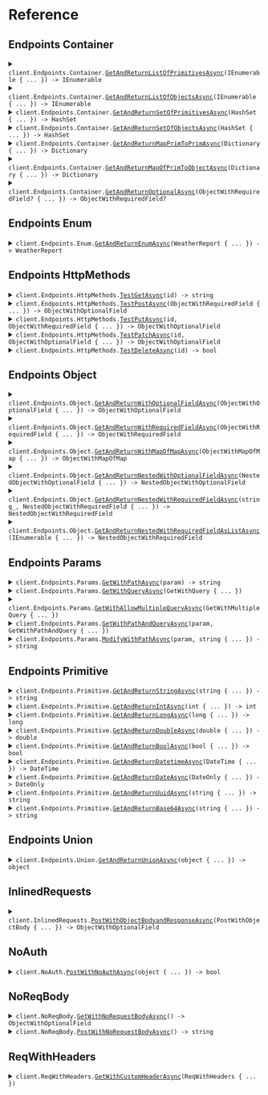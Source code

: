 # Reference
## Endpoints Container
<details><summary><code>client.Endpoints.Container.<a href="/src/SeedExhaustive/Endpoints/Container/ContainerClient.cs">GetAndReturnListOfPrimitivesAsync</a>(IEnumerable<string> { ... }) -> IEnumerable<string></code></summary>
<dl>
<dd>

#### 🔌 Usage

<dl>
<dd>

<dl>
<dd>

```csharp
await client.Endpoints.Container.GetAndReturnListOfPrimitivesAsync(
    new List<string>() { "string", "string" }
);
```
</dd>
</dl>
</dd>
</dl>

#### ⚙️ Parameters

<dl>
<dd>

<dl>
<dd>

**request:** `IEnumerable<string>` 
    
</dd>
</dl>
</dd>
</dl>


</dd>
</dl>
</details>

<details><summary><code>client.Endpoints.Container.<a href="/src/SeedExhaustive/Endpoints/Container/ContainerClient.cs">GetAndReturnListOfObjectsAsync</a>(IEnumerable<ObjectWithRequiredField> { ... }) -> IEnumerable<ObjectWithRequiredField></code></summary>
<dl>
<dd>

#### 🔌 Usage

<dl>
<dd>

<dl>
<dd>

```csharp
await client.Endpoints.Container.GetAndReturnListOfObjectsAsync(
    new List<ObjectWithRequiredField>()
    {
        new ObjectWithRequiredField { String = "string" },
        new ObjectWithRequiredField { String = "string" },
    }
);
```
</dd>
</dl>
</dd>
</dl>

#### ⚙️ Parameters

<dl>
<dd>

<dl>
<dd>

**request:** `IEnumerable<ObjectWithRequiredField>` 
    
</dd>
</dl>
</dd>
</dl>


</dd>
</dl>
</details>

<details><summary><code>client.Endpoints.Container.<a href="/src/SeedExhaustive/Endpoints/Container/ContainerClient.cs">GetAndReturnSetOfPrimitivesAsync</a>(HashSet<string> { ... }) -> HashSet<string></code></summary>
<dl>
<dd>

#### 🔌 Usage

<dl>
<dd>

<dl>
<dd>

```csharp
await client.Endpoints.Container.GetAndReturnSetOfPrimitivesAsync(
    new HashSet<string>() { "string" }
);
```
</dd>
</dl>
</dd>
</dl>

#### ⚙️ Parameters

<dl>
<dd>

<dl>
<dd>

**request:** `HashSet<string>` 
    
</dd>
</dl>
</dd>
</dl>


</dd>
</dl>
</details>

<details><summary><code>client.Endpoints.Container.<a href="/src/SeedExhaustive/Endpoints/Container/ContainerClient.cs">GetAndReturnSetOfObjectsAsync</a>(HashSet<ObjectWithRequiredField> { ... }) -> HashSet<ObjectWithRequiredField></code></summary>
<dl>
<dd>

#### 🔌 Usage

<dl>
<dd>

<dl>
<dd>

```csharp
await client.Endpoints.Container.GetAndReturnSetOfObjectsAsync(
    new HashSet<ObjectWithRequiredField>() { new ObjectWithRequiredField { String = "string" } }
);
```
</dd>
</dl>
</dd>
</dl>

#### ⚙️ Parameters

<dl>
<dd>

<dl>
<dd>

**request:** `HashSet<ObjectWithRequiredField>` 
    
</dd>
</dl>
</dd>
</dl>


</dd>
</dl>
</details>

<details><summary><code>client.Endpoints.Container.<a href="/src/SeedExhaustive/Endpoints/Container/ContainerClient.cs">GetAndReturnMapPrimToPrimAsync</a>(Dictionary<string, string> { ... }) -> Dictionary<string, string></code></summary>
<dl>
<dd>

#### 🔌 Usage

<dl>
<dd>

<dl>
<dd>

```csharp
await client.Endpoints.Container.GetAndReturnMapPrimToPrimAsync(
    new Dictionary<string, string>() { { "string", "string" } }
);
```
</dd>
</dl>
</dd>
</dl>

#### ⚙️ Parameters

<dl>
<dd>

<dl>
<dd>

**request:** `Dictionary<string, string>` 
    
</dd>
</dl>
</dd>
</dl>


</dd>
</dl>
</details>

<details><summary><code>client.Endpoints.Container.<a href="/src/SeedExhaustive/Endpoints/Container/ContainerClient.cs">GetAndReturnMapOfPrimToObjectAsync</a>(Dictionary<string, ObjectWithRequiredField> { ... }) -> Dictionary<string, ObjectWithRequiredField></code></summary>
<dl>
<dd>

#### 🔌 Usage

<dl>
<dd>

<dl>
<dd>

```csharp
await client.Endpoints.Container.GetAndReturnMapOfPrimToObjectAsync(
    new Dictionary<string, ObjectWithRequiredField>()
    {
        {
            "string",
            new ObjectWithRequiredField { String = "string" }
        },
    }
);
```
</dd>
</dl>
</dd>
</dl>

#### ⚙️ Parameters

<dl>
<dd>

<dl>
<dd>

**request:** `Dictionary<string, ObjectWithRequiredField>` 
    
</dd>
</dl>
</dd>
</dl>


</dd>
</dl>
</details>

<details><summary><code>client.Endpoints.Container.<a href="/src/SeedExhaustive/Endpoints/Container/ContainerClient.cs">GetAndReturnOptionalAsync</a>(ObjectWithRequiredField? { ... }) -> ObjectWithRequiredField?</code></summary>
<dl>
<dd>

#### 🔌 Usage

<dl>
<dd>

<dl>
<dd>

```csharp
await client.Endpoints.Container.GetAndReturnOptionalAsync(
    new ObjectWithRequiredField { String = "string" }
);
```
</dd>
</dl>
</dd>
</dl>

#### ⚙️ Parameters

<dl>
<dd>

<dl>
<dd>

**request:** `ObjectWithRequiredField?` 
    
</dd>
</dl>
</dd>
</dl>


</dd>
</dl>
</details>

## Endpoints Enum
<details><summary><code>client.Endpoints.Enum.<a href="/src/SeedExhaustive/Endpoints/Enum/EnumClient.cs">GetAndReturnEnumAsync</a>(WeatherReport { ... }) -> WeatherReport</code></summary>
<dl>
<dd>

#### 🔌 Usage

<dl>
<dd>

<dl>
<dd>

```csharp
await client.Endpoints.Enum.GetAndReturnEnumAsync(WeatherReport.Sunny);
```
</dd>
</dl>
</dd>
</dl>

#### ⚙️ Parameters

<dl>
<dd>

<dl>
<dd>

**request:** `WeatherReport` 
    
</dd>
</dl>
</dd>
</dl>


</dd>
</dl>
</details>

## Endpoints HttpMethods
<details><summary><code>client.Endpoints.HttpMethods.<a href="/src/SeedExhaustive/Endpoints/HttpMethods/HttpMethodsClient.cs">TestGetAsync</a>(id) -> string</code></summary>
<dl>
<dd>

#### 🔌 Usage

<dl>
<dd>

<dl>
<dd>

```csharp
await client.Endpoints.HttpMethods.TestGetAsync("id");
```
</dd>
</dl>
</dd>
</dl>

#### ⚙️ Parameters

<dl>
<dd>

<dl>
<dd>

**id:** `string` 
    
</dd>
</dl>
</dd>
</dl>


</dd>
</dl>
</details>

<details><summary><code>client.Endpoints.HttpMethods.<a href="/src/SeedExhaustive/Endpoints/HttpMethods/HttpMethodsClient.cs">TestPostAsync</a>(ObjectWithRequiredField { ... }) -> ObjectWithOptionalField</code></summary>
<dl>
<dd>

#### 🔌 Usage

<dl>
<dd>

<dl>
<dd>

```csharp
await client.Endpoints.HttpMethods.TestPostAsync(new ObjectWithRequiredField { String = "string" });
```
</dd>
</dl>
</dd>
</dl>

#### ⚙️ Parameters

<dl>
<dd>

<dl>
<dd>

**request:** `ObjectWithRequiredField` 
    
</dd>
</dl>
</dd>
</dl>


</dd>
</dl>
</details>

<details><summary><code>client.Endpoints.HttpMethods.<a href="/src/SeedExhaustive/Endpoints/HttpMethods/HttpMethodsClient.cs">TestPutAsync</a>(id, ObjectWithRequiredField { ... }) -> ObjectWithOptionalField</code></summary>
<dl>
<dd>

#### 🔌 Usage

<dl>
<dd>

<dl>
<dd>

```csharp
await client.Endpoints.HttpMethods.TestPutAsync(
    "id",
    new ObjectWithRequiredField { String = "string" }
);
```
</dd>
</dl>
</dd>
</dl>

#### ⚙️ Parameters

<dl>
<dd>

<dl>
<dd>

**id:** `string` 
    
</dd>
</dl>

<dl>
<dd>

**request:** `ObjectWithRequiredField` 
    
</dd>
</dl>
</dd>
</dl>


</dd>
</dl>
</details>

<details><summary><code>client.Endpoints.HttpMethods.<a href="/src/SeedExhaustive/Endpoints/HttpMethods/HttpMethodsClient.cs">TestPatchAsync</a>(id, ObjectWithOptionalField { ... }) -> ObjectWithOptionalField</code></summary>
<dl>
<dd>

#### 🔌 Usage

<dl>
<dd>

<dl>
<dd>

```csharp
await client.Endpoints.HttpMethods.TestPatchAsync(
    "id",
    new ObjectWithOptionalField
    {
        String = "string",
        Integer = 1,
        Long = 1000000,
        Double = 1.1,
        Bool = true,
        Datetime = new DateTime(2024, 01, 15, 09, 30, 00, 000),
        Date = new DateOnly(2023, 1, 15),
        Uuid = "d5e9c84f-c2b2-4bf4-b4b0-7ffd7a9ffc32",
        Base64 = "SGVsbG8gd29ybGQh",
        List = new List<string>() { "list", "list" },
        Set = new HashSet<string>() { "set" },
        Map = new Dictionary<int, string>() { { 1, "map" } },
        Bigint = "1000000",
    }
);
```
</dd>
</dl>
</dd>
</dl>

#### ⚙️ Parameters

<dl>
<dd>

<dl>
<dd>

**id:** `string` 
    
</dd>
</dl>

<dl>
<dd>

**request:** `ObjectWithOptionalField` 
    
</dd>
</dl>
</dd>
</dl>


</dd>
</dl>
</details>

<details><summary><code>client.Endpoints.HttpMethods.<a href="/src/SeedExhaustive/Endpoints/HttpMethods/HttpMethodsClient.cs">TestDeleteAsync</a>(id) -> bool</code></summary>
<dl>
<dd>

#### 🔌 Usage

<dl>
<dd>

<dl>
<dd>

```csharp
await client.Endpoints.HttpMethods.TestDeleteAsync("id");
```
</dd>
</dl>
</dd>
</dl>

#### ⚙️ Parameters

<dl>
<dd>

<dl>
<dd>

**id:** `string` 
    
</dd>
</dl>
</dd>
</dl>


</dd>
</dl>
</details>

## Endpoints Object
<details><summary><code>client.Endpoints.Object.<a href="/src/SeedExhaustive/Endpoints/Object/ObjectClient.cs">GetAndReturnWithOptionalFieldAsync</a>(ObjectWithOptionalField { ... }) -> ObjectWithOptionalField</code></summary>
<dl>
<dd>

#### 🔌 Usage

<dl>
<dd>

<dl>
<dd>

```csharp
await client.Endpoints.Object.GetAndReturnWithOptionalFieldAsync(
    new ObjectWithOptionalField
    {
        String = "string",
        Integer = 1,
        Long = 1000000,
        Double = 1.1,
        Bool = true,
        Datetime = new DateTime(2024, 01, 15, 09, 30, 00, 000),
        Date = new DateOnly(2023, 1, 15),
        Uuid = "d5e9c84f-c2b2-4bf4-b4b0-7ffd7a9ffc32",
        Base64 = "SGVsbG8gd29ybGQh",
        List = new List<string>() { "list", "list" },
        Set = new HashSet<string>() { "set" },
        Map = new Dictionary<int, string>() { { 1, "map" } },
        Bigint = "1000000",
    }
);
```
</dd>
</dl>
</dd>
</dl>

#### ⚙️ Parameters

<dl>
<dd>

<dl>
<dd>

**request:** `ObjectWithOptionalField` 
    
</dd>
</dl>
</dd>
</dl>


</dd>
</dl>
</details>

<details><summary><code>client.Endpoints.Object.<a href="/src/SeedExhaustive/Endpoints/Object/ObjectClient.cs">GetAndReturnWithRequiredFieldAsync</a>(ObjectWithRequiredField { ... }) -> ObjectWithRequiredField</code></summary>
<dl>
<dd>

#### 🔌 Usage

<dl>
<dd>

<dl>
<dd>

```csharp
await client.Endpoints.Object.GetAndReturnWithRequiredFieldAsync(
    new ObjectWithRequiredField { String = "string" }
);
```
</dd>
</dl>
</dd>
</dl>

#### ⚙️ Parameters

<dl>
<dd>

<dl>
<dd>

**request:** `ObjectWithRequiredField` 
    
</dd>
</dl>
</dd>
</dl>


</dd>
</dl>
</details>

<details><summary><code>client.Endpoints.Object.<a href="/src/SeedExhaustive/Endpoints/Object/ObjectClient.cs">GetAndReturnWithMapOfMapAsync</a>(ObjectWithMapOfMap { ... }) -> ObjectWithMapOfMap</code></summary>
<dl>
<dd>

#### 🔌 Usage

<dl>
<dd>

<dl>
<dd>

```csharp
await client.Endpoints.Object.GetAndReturnWithMapOfMapAsync(
    new ObjectWithMapOfMap
    {
        Map = new Dictionary<string, Dictionary<string, string>>()
        {
            {
                "map",
                new Dictionary<string, string>() { { "map", "map" } }
            },
        },
    }
);
```
</dd>
</dl>
</dd>
</dl>

#### ⚙️ Parameters

<dl>
<dd>

<dl>
<dd>

**request:** `ObjectWithMapOfMap` 
    
</dd>
</dl>
</dd>
</dl>


</dd>
</dl>
</details>

<details><summary><code>client.Endpoints.Object.<a href="/src/SeedExhaustive/Endpoints/Object/ObjectClient.cs">GetAndReturnNestedWithOptionalFieldAsync</a>(NestedObjectWithOptionalField { ... }) -> NestedObjectWithOptionalField</code></summary>
<dl>
<dd>

#### 🔌 Usage

<dl>
<dd>

<dl>
<dd>

```csharp
await client.Endpoints.Object.GetAndReturnNestedWithOptionalFieldAsync(
    new NestedObjectWithOptionalField
    {
        String = "string",
        NestedObject = new ObjectWithOptionalField
        {
            String = "string",
            Integer = 1,
            Long = 1000000,
            Double = 1.1,
            Bool = true,
            Datetime = new DateTime(2024, 01, 15, 09, 30, 00, 000),
            Date = new DateOnly(2023, 1, 15),
            Uuid = "d5e9c84f-c2b2-4bf4-b4b0-7ffd7a9ffc32",
            Base64 = "SGVsbG8gd29ybGQh",
            List = new List<string>() { "list", "list" },
            Set = new HashSet<string>() { "set" },
            Map = new Dictionary<int, string>() { { 1, "map" } },
            Bigint = "1000000",
        },
    }
);
```
</dd>
</dl>
</dd>
</dl>

#### ⚙️ Parameters

<dl>
<dd>

<dl>
<dd>

**request:** `NestedObjectWithOptionalField` 
    
</dd>
</dl>
</dd>
</dl>


</dd>
</dl>
</details>

<details><summary><code>client.Endpoints.Object.<a href="/src/SeedExhaustive/Endpoints/Object/ObjectClient.cs">GetAndReturnNestedWithRequiredFieldAsync</a>(string_, NestedObjectWithRequiredField { ... }) -> NestedObjectWithRequiredField</code></summary>
<dl>
<dd>

#### 🔌 Usage

<dl>
<dd>

<dl>
<dd>

```csharp
await client.Endpoints.Object.GetAndReturnNestedWithRequiredFieldAsync(
    "string",
    new NestedObjectWithRequiredField
    {
        String = "string",
        NestedObject = new ObjectWithOptionalField
        {
            String = "string",
            Integer = 1,
            Long = 1000000,
            Double = 1.1,
            Bool = true,
            Datetime = new DateTime(2024, 01, 15, 09, 30, 00, 000),
            Date = new DateOnly(2023, 1, 15),
            Uuid = "d5e9c84f-c2b2-4bf4-b4b0-7ffd7a9ffc32",
            Base64 = "SGVsbG8gd29ybGQh",
            List = new List<string>() { "list", "list" },
            Set = new HashSet<string>() { "set" },
            Map = new Dictionary<int, string>() { { 1, "map" } },
            Bigint = "1000000",
        },
    }
);
```
</dd>
</dl>
</dd>
</dl>

#### ⚙️ Parameters

<dl>
<dd>

<dl>
<dd>

**string_:** `string` 
    
</dd>
</dl>

<dl>
<dd>

**request:** `NestedObjectWithRequiredField` 
    
</dd>
</dl>
</dd>
</dl>


</dd>
</dl>
</details>

<details><summary><code>client.Endpoints.Object.<a href="/src/SeedExhaustive/Endpoints/Object/ObjectClient.cs">GetAndReturnNestedWithRequiredFieldAsListAsync</a>(IEnumerable<NestedObjectWithRequiredField> { ... }) -> NestedObjectWithRequiredField</code></summary>
<dl>
<dd>

#### 🔌 Usage

<dl>
<dd>

<dl>
<dd>

```csharp
await client.Endpoints.Object.GetAndReturnNestedWithRequiredFieldAsListAsync(
    new List<NestedObjectWithRequiredField>()
    {
        new NestedObjectWithRequiredField
        {
            String = "string",
            NestedObject = new ObjectWithOptionalField
            {
                String = "string",
                Integer = 1,
                Long = 1000000,
                Double = 1.1,
                Bool = true,
                Datetime = new DateTime(2024, 01, 15, 09, 30, 00, 000),
                Date = new DateOnly(2023, 1, 15),
                Uuid = "d5e9c84f-c2b2-4bf4-b4b0-7ffd7a9ffc32",
                Base64 = "SGVsbG8gd29ybGQh",
                List = new List<string>() { "list", "list" },
                Set = new HashSet<string>() { "set" },
                Map = new Dictionary<int, string>() { { 1, "map" } },
                Bigint = "1000000",
            },
        },
        new NestedObjectWithRequiredField
        {
            String = "string",
            NestedObject = new ObjectWithOptionalField
            {
                String = "string",
                Integer = 1,
                Long = 1000000,
                Double = 1.1,
                Bool = true,
                Datetime = new DateTime(2024, 01, 15, 09, 30, 00, 000),
                Date = new DateOnly(2023, 1, 15),
                Uuid = "d5e9c84f-c2b2-4bf4-b4b0-7ffd7a9ffc32",
                Base64 = "SGVsbG8gd29ybGQh",
                List = new List<string>() { "list", "list" },
                Set = new HashSet<string>() { "set" },
                Map = new Dictionary<int, string>() { { 1, "map" } },
                Bigint = "1000000",
            },
        },
    }
);
```
</dd>
</dl>
</dd>
</dl>

#### ⚙️ Parameters

<dl>
<dd>

<dl>
<dd>

**request:** `IEnumerable<NestedObjectWithRequiredField>` 
    
</dd>
</dl>
</dd>
</dl>


</dd>
</dl>
</details>

## Endpoints Params
<details><summary><code>client.Endpoints.Params.<a href="/src/SeedExhaustive/Endpoints/Params/ParamsClient.cs">GetWithPathAsync</a>(param) -> string</code></summary>
<dl>
<dd>

#### 📝 Description

<dl>
<dd>

<dl>
<dd>

GET with path param
</dd>
</dl>
</dd>
</dl>

#### 🔌 Usage

<dl>
<dd>

<dl>
<dd>

```csharp
await client.Endpoints.Params.GetWithPathAsync("param");
```
</dd>
</dl>
</dd>
</dl>

#### ⚙️ Parameters

<dl>
<dd>

<dl>
<dd>

**param:** `string` 
    
</dd>
</dl>
</dd>
</dl>


</dd>
</dl>
</details>

<details><summary><code>client.Endpoints.Params.<a href="/src/SeedExhaustive/Endpoints/Params/ParamsClient.cs">GetWithQueryAsync</a>(GetWithQuery { ... })</code></summary>
<dl>
<dd>

#### 📝 Description

<dl>
<dd>

<dl>
<dd>

GET with query param
</dd>
</dl>
</dd>
</dl>

#### 🔌 Usage

<dl>
<dd>

<dl>
<dd>

```csharp
await client.Endpoints.Params.GetWithQueryAsync(new GetWithQuery { Query = "query", Number = 1 });
```
</dd>
</dl>
</dd>
</dl>

#### ⚙️ Parameters

<dl>
<dd>

<dl>
<dd>

**request:** `GetWithQuery` 
    
</dd>
</dl>
</dd>
</dl>


</dd>
</dl>
</details>

<details><summary><code>client.Endpoints.Params.<a href="/src/SeedExhaustive/Endpoints/Params/ParamsClient.cs">GetWithAllowMultipleQueryAsync</a>(GetWithMultipleQuery { ... })</code></summary>
<dl>
<dd>

#### 📝 Description

<dl>
<dd>

<dl>
<dd>

GET with multiple of same query param
</dd>
</dl>
</dd>
</dl>

#### 🔌 Usage

<dl>
<dd>

<dl>
<dd>

```csharp
await client.Endpoints.Params.GetWithAllowMultipleQueryAsync(
    new GetWithMultipleQuery { Query = ["query"], Numer = [1] }
);
```
</dd>
</dl>
</dd>
</dl>

#### ⚙️ Parameters

<dl>
<dd>

<dl>
<dd>

**request:** `GetWithMultipleQuery` 
    
</dd>
</dl>
</dd>
</dl>


</dd>
</dl>
</details>

<details><summary><code>client.Endpoints.Params.<a href="/src/SeedExhaustive/Endpoints/Params/ParamsClient.cs">GetWithPathAndQueryAsync</a>(param, GetWithPathAndQuery { ... })</code></summary>
<dl>
<dd>

#### 📝 Description

<dl>
<dd>

<dl>
<dd>

GET with path and query params
</dd>
</dl>
</dd>
</dl>

#### 🔌 Usage

<dl>
<dd>

<dl>
<dd>

```csharp
await client.Endpoints.Params.GetWithPathAndQueryAsync(
    "param",
    new GetWithPathAndQuery { Query = "query" }
);
```
</dd>
</dl>
</dd>
</dl>

#### ⚙️ Parameters

<dl>
<dd>

<dl>
<dd>

**param:** `string` 
    
</dd>
</dl>

<dl>
<dd>

**request:** `GetWithPathAndQuery` 
    
</dd>
</dl>
</dd>
</dl>


</dd>
</dl>
</details>

<details><summary><code>client.Endpoints.Params.<a href="/src/SeedExhaustive/Endpoints/Params/ParamsClient.cs">ModifyWithPathAsync</a>(param, string { ... }) -> string</code></summary>
<dl>
<dd>

#### 📝 Description

<dl>
<dd>

<dl>
<dd>

PUT to update with path param
</dd>
</dl>
</dd>
</dl>

#### 🔌 Usage

<dl>
<dd>

<dl>
<dd>

```csharp
await client.Endpoints.Params.ModifyWithPathAsync("param", "string");
```
</dd>
</dl>
</dd>
</dl>

#### ⚙️ Parameters

<dl>
<dd>

<dl>
<dd>

**param:** `string` 
    
</dd>
</dl>

<dl>
<dd>

**request:** `string` 
    
</dd>
</dl>
</dd>
</dl>


</dd>
</dl>
</details>

## Endpoints Primitive
<details><summary><code>client.Endpoints.Primitive.<a href="/src/SeedExhaustive/Endpoints/Primitive/PrimitiveClient.cs">GetAndReturnStringAsync</a>(string { ... }) -> string</code></summary>
<dl>
<dd>

#### 🔌 Usage

<dl>
<dd>

<dl>
<dd>

```csharp
await client.Endpoints.Primitive.GetAndReturnStringAsync("string");
```
</dd>
</dl>
</dd>
</dl>

#### ⚙️ Parameters

<dl>
<dd>

<dl>
<dd>

**request:** `string` 
    
</dd>
</dl>
</dd>
</dl>


</dd>
</dl>
</details>

<details><summary><code>client.Endpoints.Primitive.<a href="/src/SeedExhaustive/Endpoints/Primitive/PrimitiveClient.cs">GetAndReturnIntAsync</a>(int { ... }) -> int</code></summary>
<dl>
<dd>

#### 🔌 Usage

<dl>
<dd>

<dl>
<dd>

```csharp
await client.Endpoints.Primitive.GetAndReturnIntAsync(1);
```
</dd>
</dl>
</dd>
</dl>

#### ⚙️ Parameters

<dl>
<dd>

<dl>
<dd>

**request:** `int` 
    
</dd>
</dl>
</dd>
</dl>


</dd>
</dl>
</details>

<details><summary><code>client.Endpoints.Primitive.<a href="/src/SeedExhaustive/Endpoints/Primitive/PrimitiveClient.cs">GetAndReturnLongAsync</a>(long { ... }) -> long</code></summary>
<dl>
<dd>

#### 🔌 Usage

<dl>
<dd>

<dl>
<dd>

```csharp
await client.Endpoints.Primitive.GetAndReturnLongAsync(1000000);
```
</dd>
</dl>
</dd>
</dl>

#### ⚙️ Parameters

<dl>
<dd>

<dl>
<dd>

**request:** `long` 
    
</dd>
</dl>
</dd>
</dl>


</dd>
</dl>
</details>

<details><summary><code>client.Endpoints.Primitive.<a href="/src/SeedExhaustive/Endpoints/Primitive/PrimitiveClient.cs">GetAndReturnDoubleAsync</a>(double { ... }) -> double</code></summary>
<dl>
<dd>

#### 🔌 Usage

<dl>
<dd>

<dl>
<dd>

```csharp
await client.Endpoints.Primitive.GetAndReturnDoubleAsync(1.1);
```
</dd>
</dl>
</dd>
</dl>

#### ⚙️ Parameters

<dl>
<dd>

<dl>
<dd>

**request:** `double` 
    
</dd>
</dl>
</dd>
</dl>


</dd>
</dl>
</details>

<details><summary><code>client.Endpoints.Primitive.<a href="/src/SeedExhaustive/Endpoints/Primitive/PrimitiveClient.cs">GetAndReturnBoolAsync</a>(bool { ... }) -> bool</code></summary>
<dl>
<dd>

#### 🔌 Usage

<dl>
<dd>

<dl>
<dd>

```csharp
await client.Endpoints.Primitive.GetAndReturnBoolAsync(true);
```
</dd>
</dl>
</dd>
</dl>

#### ⚙️ Parameters

<dl>
<dd>

<dl>
<dd>

**request:** `bool` 
    
</dd>
</dl>
</dd>
</dl>


</dd>
</dl>
</details>

<details><summary><code>client.Endpoints.Primitive.<a href="/src/SeedExhaustive/Endpoints/Primitive/PrimitiveClient.cs">GetAndReturnDatetimeAsync</a>(DateTime { ... }) -> DateTime</code></summary>
<dl>
<dd>

#### 🔌 Usage

<dl>
<dd>

<dl>
<dd>

```csharp
await client.Endpoints.Primitive.GetAndReturnDatetimeAsync(
    new DateTime(2024, 01, 15, 09, 30, 00, 000)
);
```
</dd>
</dl>
</dd>
</dl>

#### ⚙️ Parameters

<dl>
<dd>

<dl>
<dd>

**request:** `DateTime` 
    
</dd>
</dl>
</dd>
</dl>


</dd>
</dl>
</details>

<details><summary><code>client.Endpoints.Primitive.<a href="/src/SeedExhaustive/Endpoints/Primitive/PrimitiveClient.cs">GetAndReturnDateAsync</a>(DateOnly { ... }) -> DateOnly</code></summary>
<dl>
<dd>

#### 🔌 Usage

<dl>
<dd>

<dl>
<dd>

```csharp
await client.Endpoints.Primitive.GetAndReturnDateAsync(new DateOnly(2023, 1, 15));
```
</dd>
</dl>
</dd>
</dl>

#### ⚙️ Parameters

<dl>
<dd>

<dl>
<dd>

**request:** `DateOnly` 
    
</dd>
</dl>
</dd>
</dl>


</dd>
</dl>
</details>

<details><summary><code>client.Endpoints.Primitive.<a href="/src/SeedExhaustive/Endpoints/Primitive/PrimitiveClient.cs">GetAndReturnUuidAsync</a>(string { ... }) -> string</code></summary>
<dl>
<dd>

#### 🔌 Usage

<dl>
<dd>

<dl>
<dd>

```csharp
await client.Endpoints.Primitive.GetAndReturnUuidAsync("d5e9c84f-c2b2-4bf4-b4b0-7ffd7a9ffc32");
```
</dd>
</dl>
</dd>
</dl>

#### ⚙️ Parameters

<dl>
<dd>

<dl>
<dd>

**request:** `string` 
    
</dd>
</dl>
</dd>
</dl>


</dd>
</dl>
</details>

<details><summary><code>client.Endpoints.Primitive.<a href="/src/SeedExhaustive/Endpoints/Primitive/PrimitiveClient.cs">GetAndReturnBase64Async</a>(string { ... }) -> string</code></summary>
<dl>
<dd>

#### 🔌 Usage

<dl>
<dd>

<dl>
<dd>

```csharp
await client.Endpoints.Primitive.GetAndReturnBase64Async("SGVsbG8gd29ybGQh");
```
</dd>
</dl>
</dd>
</dl>

#### ⚙️ Parameters

<dl>
<dd>

<dl>
<dd>

**request:** `string` 
    
</dd>
</dl>
</dd>
</dl>


</dd>
</dl>
</details>

## Endpoints Union
<details><summary><code>client.Endpoints.Union.<a href="/src/SeedExhaustive/Endpoints/Union/UnionClient.cs">GetAndReturnUnionAsync</a>(object { ... }) -> object</code></summary>
<dl>
<dd>

#### 🔌 Usage

<dl>
<dd>

<dl>
<dd>

```csharp
await client.Endpoints.Union.GetAndReturnUnionAsync(new Dog { Name = "name", LikesToWoof = true });
```
</dd>
</dl>
</dd>
</dl>

#### ⚙️ Parameters

<dl>
<dd>

<dl>
<dd>

**request:** `object` 
    
</dd>
</dl>
</dd>
</dl>


</dd>
</dl>
</details>

## InlinedRequests
<details><summary><code>client.InlinedRequests.<a href="/src/SeedExhaustive/InlinedRequests/InlinedRequestsClient.cs">PostWithObjectBodyandResponseAsync</a>(PostWithObjectBody { ... }) -> ObjectWithOptionalField</code></summary>
<dl>
<dd>

#### 📝 Description

<dl>
<dd>

<dl>
<dd>

POST with custom object in request body, response is an object
</dd>
</dl>
</dd>
</dl>

#### 🔌 Usage

<dl>
<dd>

<dl>
<dd>

```csharp
await client.InlinedRequests.PostWithObjectBodyandResponseAsync(
    new PostWithObjectBody
    {
        String = "string",
        Integer = 1,
        NestedObject = new ObjectWithOptionalField
        {
            String = "string",
            Integer = 1,
            Long = 1000000,
            Double = 1.1,
            Bool = true,
            Datetime = new DateTime(2024, 01, 15, 09, 30, 00, 000),
            Date = new DateOnly(2023, 1, 15),
            Uuid = "d5e9c84f-c2b2-4bf4-b4b0-7ffd7a9ffc32",
            Base64 = "SGVsbG8gd29ybGQh",
            List = new List<string>() { "list", "list" },
            Set = new HashSet<string>() { "set" },
            Map = new Dictionary<int, string>() { { 1, "map" } },
            Bigint = "1000000",
        },
    }
);
```
</dd>
</dl>
</dd>
</dl>

#### ⚙️ Parameters

<dl>
<dd>

<dl>
<dd>

**request:** `PostWithObjectBody` 
    
</dd>
</dl>
</dd>
</dl>


</dd>
</dl>
</details>

## NoAuth
<details><summary><code>client.NoAuth.<a href="/src/SeedExhaustive/NoAuth/NoAuthClient.cs">PostWithNoAuthAsync</a>(object { ... }) -> bool</code></summary>
<dl>
<dd>

#### 📝 Description

<dl>
<dd>

<dl>
<dd>

POST request with no auth
</dd>
</dl>
</dd>
</dl>

#### 🔌 Usage

<dl>
<dd>

<dl>
<dd>

```csharp
await client.NoAuth.PostWithNoAuthAsync(new Dictionary<object, object?>() { { "key", "value" } });
```
</dd>
</dl>
</dd>
</dl>

#### ⚙️ Parameters

<dl>
<dd>

<dl>
<dd>

**request:** `object` 
    
</dd>
</dl>
</dd>
</dl>


</dd>
</dl>
</details>

## NoReqBody
<details><summary><code>client.NoReqBody.<a href="/src/SeedExhaustive/NoReqBody/NoReqBodyClient.cs">GetWithNoRequestBodyAsync</a>() -> ObjectWithOptionalField</code></summary>
<dl>
<dd>

#### 🔌 Usage

<dl>
<dd>

<dl>
<dd>

```csharp
await client.NoReqBody.GetWithNoRequestBodyAsync();
```
</dd>
</dl>
</dd>
</dl>


</dd>
</dl>
</details>

<details><summary><code>client.NoReqBody.<a href="/src/SeedExhaustive/NoReqBody/NoReqBodyClient.cs">PostWithNoRequestBodyAsync</a>() -> string</code></summary>
<dl>
<dd>

#### 🔌 Usage

<dl>
<dd>

<dl>
<dd>

```csharp
await client.NoReqBody.PostWithNoRequestBodyAsync();
```
</dd>
</dl>
</dd>
</dl>


</dd>
</dl>
</details>

## ReqWithHeaders
<details><summary><code>client.ReqWithHeaders.<a href="/src/SeedExhaustive/ReqWithHeaders/ReqWithHeadersClient.cs">GetWithCustomHeaderAsync</a>(ReqWithHeaders { ... })</code></summary>
<dl>
<dd>

#### 🔌 Usage

<dl>
<dd>

<dl>
<dd>

```csharp
await client.ReqWithHeaders.GetWithCustomHeaderAsync(
    new ReqWithHeaders
    {
        XTestEndpointHeader = "X-TEST-ENDPOINT-HEADER",
        XTestServiceHeader = "X-TEST-SERVICE-HEADER",
        Body = "string",
    }
);
```
</dd>
</dl>
</dd>
</dl>

#### ⚙️ Parameters

<dl>
<dd>

<dl>
<dd>

**request:** `ReqWithHeaders` 
    
</dd>
</dl>
</dd>
</dl>


</dd>
</dl>
</details>
